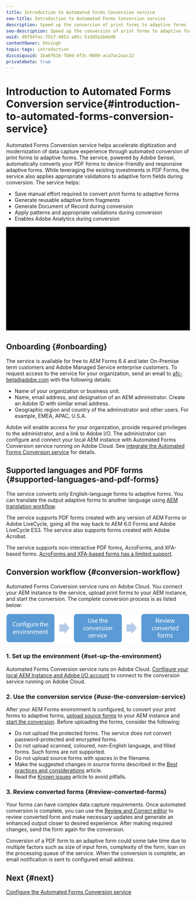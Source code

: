 ```yaml
---
title: Introduction to Automated Forms Conversion service
seo-title: Introduction to Automated Forms Conversion service
description: Speed up the conversion of print forms to adaptive forms 
seo-description: Speed up the conversion of print forms to adaptive forms
uuid: d0f04fac-7917-4852-a85c-51dd5a1bded6
contentOwner: khsingh
topic-tags: introduction
discoiquuid: 1ba6f616-fb0d-4f3c-9889-aca7ac2aac22
privatebeta: true
---
```


# Introduction to Automated Forms Conversion service{#introduction-to-automated-forms-conversion-service}

Automated Forms Conversion service helps accelerate digitization and modernization of data capture experience through automated conversion of print forms to adaptive forms. The service, powered by Adobe Sensei, automatically converts your PDF forms to device-friendly and responsive adaptive forms. While leveraging the existing investments in PDF Forms, the service also applies appropriate validations to adaptive form fields during conversion. The service helps:

* Save manual effort required to convert print forms to adaptive forms
* Generate reusable adaptive form fragments
* Generate Document of Record during conversion
* Apply patterns and appropriate validations during conversion
* Enables Adobe Analytics during conversion

<!--
Comment Type: annotation
Last Modified By: asgupta
Last Modified Date: 2018-11-21T07:45:55.878-0500
Can a visual help better? Lots of bullet points to read for an overview. Or reduce word count. One way is to not write full sentences.
-->

<!--
Comment Type: annotation
Last Modified By: asgupta
Last Modified Date: 2018-11-21T07:45:19.346-0500
effort not labour. Also, labor not labour.
-->

![It is simple. You just provide us the source forms and leave everything to us. We will provide you beautiful adaptive forms. Of course, you will tinker with the output to your satisfaction. ](assets/introduction.gif)

## Onboarding {#onboarding}

<!--
Comment Type: annotation
Last Modified By: asgupta
Last Modified Date: 2018-11-21T07:11:53.395-0500
Sounds like it should come before workflow. If it must come after w/f then elaborate in title what is being overboarded. Gerund.
-->

The service is available for free to AEM Forms 6.4 and later On-Premise term customers and Adobe Managed Service enterprise customers. To request access to the service for your organization, send an email to [afc-beta@adobe.com](mailto:afc-beta@adobe.com) with the following details:

* Name of your organization or business unit.  
* Name, email address, and designation of an AEM administrator. Create an Adobe ID with similar email address.  
* Geographic region and country of the administrator and other users. For example, EMEA, APAC, U.S.A.

Adobe will enable access for your organization, provide required privileges to the administrator, and a link to Adobe I/O. The administrator can configure and connect your local AEM instance with Automated Forms Conversion service running on Adobe Cloud. See [integrate the Automated Forms Conversion service](configure-the-automated-forms-conversion-service.md) for details.

<!--
Comment Type: annotation
Last Modified By: asgupta
Last Modified Date: 2018-11-21T07:05:29.754-0500
Branding. Adobe I/O
-->

<!--
Comment Type: annotation
Last Modified By: asgupta
Last Modified Date: 2018-11-21T07:56:03.973-0500
Froms?!
-->

## Supported languages and PDF forms {#supported-languages-and-pdf-forms}

<!--
Comment Type: annotation
Last Modified By: asgupta
Last Modified Date: 2018-11-21T07:11:38.823-0500
title case.
-->

<!--
Comment Type: annotation
Last Modified By: khsingh
Last Modified Date: 2018-11-21T09:33:33.003-0500

-->

The service converts only English-language forms to adaptive forms. You can translate the output adaptive forms to another language using [AEM translation workflow](https://helpx.adobe.com/experience-manager/6-5/forms/using/using-aem-translation-workflow-to-localize-adaptive-forms.html).

The service supports PDF forms created with any version of AEM Forms or Adobe LiveCycle, going all the way back to AEM 6.0 Forms and Adobe LiveCycle ES3. The service also supports forms created with Adobe Acrobat.

The service supports non-interactive PDF forms, AcroForms, and XFA-based forms. [AcroForms and XFA-based forms has a limited support](/known-issues/jcr:content.md).

<!--
Comment Type: annotation
Last Modified By: asgupta
Last Modified Date: 2018-11-21T07:06:12.689-0500
Not part of w/f topic. Remove. Link to RNs.
-->

<!--
Comment Type: annotation
Last Modified By: asgupta
Last Modified Date: 2018-11-21T07:54:23.519-0500
using, not with.
-->

<!--
Comment Type: annotation
Last Modified By: asgupta
Last Modified Date: 2018-11-21T07:54:57.761-0500
English-language forms.
-->

## Conversion workflow  {#conversion-workflow}

<!--
Comment Type: annotation
Last Modified By: asgupta
Last Modified Date: 2018-11-21T06:49:26.826-0500
Need better title. Also, use sentence case.
-->

Automated Forms Conversion service runs on Adobe Cloud. You connect your AEM instance to the service, upload print forms to your AEM instance, and start the conversion. The complete conversion process is as listed below:

<!--
Comment Type: annotation
Last Modified By: asgupta
Last Modified Date: 2018-11-21T07:17:59.738-0500
Remove parenthetical content. These must already be covered below in detailed steps. From overview of this H1, no need to mention all details.
-->

![](assets/workflow.png)

### 1. Set up the environment {#set-up-the-environment}

<!--
Comment Type: remark
Last Modified By: Khushwant Singh (khsingh)
Last Modified Date: 2018-11-21T08:57:03.211-0500
<p>Call out these 3 top-level steps before details start.</p>
<p>Can be just an UL or a quick diagram (<a href="https://helpx.adobe.com/content/dam/help/en/experience-manager/6-4/sites/administering/using/rich-text-editor/jcr_content/main-pars/image_2035059177/rte_workflow_v1.png" target="_blank">example</a>).<br /> </p>
<ul>
<li>Configure the environment</li>
<li>Use the conversion service</li>
<li>Review converted forms</li>
</ul>
-->

Automated Forms Conversion service runs on Adobe Cloud. [Configure your local AEM Instance and Adobe I/O account](configure-the-automated-forms-conversion-service.md) to connect to the conversion service running on Adobe Cloud.

<!--
Comment Type: annotation
Last Modified By: asgupta
Last Modified Date: 2018-11-21T07:22:56.068-0500
with keywords?
-->

<!--
Comment Type: annotation
Last Modified By: asgupta
Last Modified Date: 2018-11-21T07:23:28.361-0500
are all mapped...
-->

<!--
Comment Type: annotation
Last Modified By: asgupta
Last Modified Date: 2018-11-21T07:23:39.508-0500
Space.
-->

<!--
Comment Type: annotation
Last Modified By: asgupta
Last Modified Date: 2018-11-21T07:24:58.106-0500
Another idea to lessen the word count is to hyphenate like "organization-specific mapping and properties." 4 instead of 7 words :)
-->

<!--
Comment Type: annotation
Last Modified By: asgupta
Last Modified Date: 2018-11-21T07:25:50.144-0500
via email. Or just remove via email to shorten.
-->

<!--
Comment Type: annotation
Last Modified By: asgupta
Last Modified Date: 2018-11-21T07:26:13.167-0500
AEM instance.
-->

<!--
Comment Type: annotation
Last Modified By: asgupta
Last Modified Date: 2018-11-21T07:26:38.640-0500
for conversion.
-->

<!--
Comment Type: annotation
Last Modified By: asgupta
Last Modified Date: 2018-11-21T07:31:40.657-0500
Can re-write as, "Install AEM Forms add-on package to avail AEM Forms capabilities and Conversion Manager package to avail x, y, and z."
-->

<!--
Comment Type: draft

<ol>
<li><p><strong>Install AEM Forms add-on package and Conversion Manager package:</strong> Install <a href="aem-forms-automated-forms-conversion-service-beta.md" target="_blank">AEM Forms add-on package</a> to avail AEM Forms capabilities and <a href="aem-forms-automated-forms-conversion-service-beta.md" target="_blank">Conversion Manager</a> package to avail conversion service capabilities.</p> </li>
<li><p><strong>Create an adaptive form theme:</strong> You can use a theme to provide a unique or organization-specific appearance to your adaptive forms. You can apply an out-of-the-box theme provided with adaptive forms or <a href="https://helpx.adobe.com/experience-manager/6-5/forms/using/themes.html">create a custom theme</a> of your own.</p> </li>
<li><p><strong>Create an adaptive form template: </strong>A template contains a set of adaptive form components common for a set of forms. For example, identical header, footer, and logo for the forms of an organization. You can use the <a href="https://helpx.adobe.com/experience-manager/6-5/forms/using/template-editor.html">template editor</a> to create a template. </p> </li>
<li><p><strong>Configure email notifications:</strong> <a href="configure-the-automated-forms-conversion-service.md#main-pars-header-393337952">Configure email-service</a> to receive the status of conversion.</p> </li>
<li><p><strong>Configure the cloud service:</strong> Create a <a href="configure-the-automated-forms-conversion-service.md#configure-the-cloud-service">cloud service configuration</a> to connect your AEM instance to the conversion service. It also allows you to specify a template, theme, and form fragments for conversion.</p> </li>
<li><p><strong>(Optional) Customize meta-model:</strong> Meta-model defines mapping for all the adaptive form components. For example, a print form field with keywords phone, telephone, mobile phone, work phone, home phone, telephone number, telephone no, and phone number are all mapped to the adaptive form’s telephone component. It also allows the service to pre-configure validations, rules, data patterns, help text, and accessibility properties of adaptive form components. <a href="https://helpx.adobe.com/experience-manager/6-5/forms/using/wip/extending-the-default-meta-model.html">Extend the default meta-model</a> to add organization-specific mapping and validations.</p> </li>
</ol>
-->

### 2. Use the conversion service {#use-the-conversion-service}

After your AEM Forms environment is configured, to convert your print forms to adaptive forms, [upload source forms](convert-existing-forms-to-adaptive-forms.md) to your AEM instance and [start the conversion](convert-existing-forms-to-adaptive-forms.md#run-the-conversion). Before uploading the forms, consider the following:

* Do not upload the protected forms. The service does not convert password-protected and encrypted forms. 
* Do not upload scanned, coloured, non-English language, and filled forms. Such forms are not supported.  
* Do not upload source forms with spaces in the filename.  
* Make the suggested changes in source forms described in the [Best practices and considerations](https://helpx.adobe.com/experience-manager/6-5/forms/using/wip/styles-and-pattern--considerations-and-best-practices-.html) article.
* Read the [Known issues](aem-forms-automated-forms-conversion-service-beta.md) article to avoid pitfalls.

<!--
Comment Type: draft

<ol>
<li></li>
<li><p><strong>Start the conversion</strong>: Select the folder containing the print forms and <a href="convert-existing-forms-to-adaptive-forms.md#run-the-conversion" target="_blank">start the conversion</a>. On the dialog box, select a cloud service configuration, specify output location, and click start conversion. Source forms are uploaded to Adobe Cloud for conversion.</p> </li>
<draft-comment type="draft">
<li>Step text</li>
</draft-comment>
<draft-comment type="draft">
<li>Step text</li>
</draft-comment>
<draft-comment type="draft">
<li>Step text</li>
</draft-comment>
</ol>
-->

### 3. Review converted forms {#review-converted-forms}

Your forms can have complex data capture requirements. Once automated conversion is complete, you can use the [Review and Correct editor](review-correct-ui-edited.md) to review converted form and make necessary updates and generate an enhanced output closer to desired experience. After making required changes, send the form again for the conversion.

Conversion of a PDF form to an adaptive form could some take time due to multiple factors such as size of input form, complexity of the form, loan on the processing queue of the service. When the conversion is complete, an email notification is sent to configured email address.

<!--
Comment Type: draft

<ol>
<li><p><strong>Set up the environment</strong>: Before starting the conversion, connect your AEM Forms instance to the conversion service running on Adobe I/O, prepare templates, prepare themes, customize meta-model, and configure email service:</p>
<ol>
<li>Install <a href="https://helpx.adobe.com/experience-manager/6-5/forms/using/installing-configuring-aem-forms-osgi.html" target="_blank">AEM Forms add-on package</a> and <a href="configure-the-automated-forms-conversion-service.md#download-and-install-the-connector-package" target="_blank">Conversion Manager package</a>: Install AEM Forms add-on package to avail AEM Forms capabilities and Conversion Manager package to avail conversion service capabilities.<br /> </li>
<li>Create an adaptive form theme: A theme provides a unique appearance and style to an adaptive form. You can apply out of the box themes provided with adaptive forms or <a href="https://helpx.adobe.com/experience-manager/6-5/forms/using/themes.html" target="_blank">create custom themes</a> of your own.</li>
<li>Create an adaptive form template: A template contains a set of adaptive form components common for a set of forms. For example, identical header, footer, and logo for the forms of an organization. You can use the <a href="https://helpx.adobe.com/experience-manager/6-5/forms/using/template-editor.html" target="_blank">template editor</a> to create a template. <br /> </li>
<li>Customize meta-model: Meta-model defines mapping for all the adaptive form components. For example, a print form field with keywords phone, telephone, mobile phone, work phone, home phone, telephone number, telephone no, and phone number are all mapped to the adaptive form’s telephone component. It also allows the service to pre-configure validations, rules, data patterns, help text, and accessibility properties of adaptive form components. <a href="https://helpx.adobe.com/experience-manager/6-5/forms/using/wip/extending-the-default-meta-model.html" target="_blank">Extend the default meta-model</a> to add organization-specific mapping and validations.</li>
<li>Configure email notifications: <a href="configure-the-automated-forms-conversion-service.md#main-pars-header-393337952" target="_blank">Configure email-service</a> to receive the status of conversion.<br /> </li>
<li>Configure cloud services: Create a <a href="configure-the-automated-forms-conversion-service.md#configure-the-cloud-service" target="_blank">cloud service configuration</a> to connect your AEM instance to the conversion service. It also allows you to specify a template, theme, and form fragments for conversion.</li>
</ol>
<draft-comment lastmodifiedby="asgupta" lastmodifieddate="2018-11-21T07:22:56.068-0500" type="annotation">
with keywords?
</draft-comment>
<draft-comment lastmodifiedby="asgupta" lastmodifieddate="2018-11-21T07:23:28.361-0500" type="annotation">
are all mapped...
</draft-comment>
<draft-comment lastmodifiedby="asgupta" lastmodifieddate="2018-11-21T07:23:39.508-0500" type="annotation">
Space.
</draft-comment>
<draft-comment lastmodifiedby="asgupta" lastmodifieddate="2018-11-21T07:24:58.106-0500" type="annotation">
Another idea to lessen the word count is to hyphenate like "organization-specific mapping and properties." 4 instead of 7 words :)
</draft-comment>
<draft-comment lastmodifiedby="asgupta" lastmodifieddate="2018-11-21T07:25:50.144-0500" type="annotation">
via email. Or just remove via email to shorten.
</draft-comment>
<draft-comment lastmodifiedby="asgupta" lastmodifieddate="2018-11-21T07:26:13.167-0500" type="annotation">
AEM instance.
</draft-comment>
<draft-comment lastmodifiedby="asgupta" lastmodifieddate="2018-11-21T07:26:38.640-0500" type="annotation">
for conversion.
</draft-comment>
<draft-comment lastmodifiedby="asgupta" lastmodifieddate="2018-11-21T07:31:40.657-0500" type="annotation">
Can re-write as, "Install AEM Forms add-on package to avail AEM Forms capabilities and Conversion Manager package to avail x, y, and z."
</draft-comment>
<draft-comment color="yellow" lastmodifiedby="asgupta" lastmodifieddate="2018-11-21T07:10:33.343-0500" prevfirstname="Ashish" prevlastname="Gupta ." type="remark">
<p><strong>Workflow diagram</strong></p>
<p>Place before detailed text. Ideally, at the beginning and set the sequence of the textual instructions.</p>
<p>Sleek arrows. Too big.</p>
<p>Can add color coding to demarcate AEM and Adobe Cloud.</p>
<p>The icons used in w/f diagram should ideally match with icons used in UI.</p>
<p>Ampersand usage in Review and Correct.<br /> </p>
</draft-comment></li>
<li><p><strong>Use the conversion service</strong>: Use the conversion service to convert print PDF forms available on your AEM Forms instance to adaptive forms. To convert the forms:</p>
<ol>
<li><a href="convert-existing-forms-to-adaptive-forms.md" target="_blank">Upload source forms</a>: Upload the forms to be converted to a folder on your AEM Forms instance. The conversion is run on all the source forms available in the folder.<br /> </li>
<li><a href="convert-existing-forms-to-adaptive-forms.md#run-the-conversion" target="_blank">Start the conversion</a>: Select the folder containing the source forms and start the conversion. On the dialog box, select a cloud service configuration, specify output location, and click start conversion. Source forms are uploaded to Adobe Cloud for conversion.</li>
</ol> <p>On successful conversion, an adaptive form and its schema are generated and downloaded to your AEM Forms instance. Adaptive forms fragments its schemas are also generated, if applicable.</p>
<draft-comment lastmodifiedby="asgupta" lastmodifieddate="2018-11-21T07:35:20.093-0500" type="annotation">
Conversion service supports only x,y,andz.
</draft-comment>
<draft-comment lastmodifiedby="asgupta" lastmodifieddate="2018-11-21T07:48:01.424-0500" type="annotation">
the dialog is not named start conversion.
</draft-comment>
<draft-comment lastmodifiedby="asgupta" lastmodifieddate="2018-11-21T07:49:31.255-0500" type="annotation">
The second half of 2.b is not about starting the conversion. It is conceptual info about post-conversion.
</draft-comment></li>
<li><p><strong>Review converted forms</strong>: Your forms can have complex data capture requirements. Once automated conversion is complete, you can use the <a href="review-correct-ui-edited.md" target="_blank">Review and Correct editor</a> to review converted form and make necessary updates and generate an enhanced output closer to desired experience. After making required changes, resend the forms to the conversion service. </p> <p>Conversion of a PDF form to an adaptive form might take some time based on the load on the Adobe I/O servers. When the conversion is complete, an email notification is sent to configured email address.</p>  
<draft-comment lastmodifiedby="asgupta" lastmodifieddate="2018-11-21T07:09:03.159-0500" type="annotation">
Ampersand?
</draft-comment>
<draft-comment lastmodifiedby="asgupta" lastmodifieddate="2018-11-21T07:51:33.029-0500" type="annotation">
I think it should be real-world. Not sure. Check in Acrolinx.
</draft-comment>
<draft-comment lastmodifiedby="asgupta" lastmodifieddate="2018-11-21T07:52:25.596-0500" type="annotation">
Just say, you can review converted form to make necessary updates.... Saying review quality of conversion may hint that there are issues with quality :)
</draft-comment>
<draft-comment lastmodifiedby="asgupta" lastmodifieddate="2018-11-21T07:52:46.752-0500" type="annotation">
the required
</draft-comment>
<draft-comment lastmodifiedby="asgupta" lastmodifieddate="2018-11-21T07:53:44.175-0500" type="annotation">
Are the forms automatically sent? If yes, then this is correct. Just FYI conceptual info. If not automatically sent, then mention as actionable info. "After making the required changes, re-send the forms to the conversion service."
</draft-comment></li>
<draft-comment type="draft">
<li>Step text</li>
</draft-comment>
<draft-comment type="draft">
<li>Step text</li>
</draft-comment>
</ol>
-->

<!--
Comment Type: draft

<h2>Prerequisites </h2>
-->

<!--
Comment Type: draft

<p>Before you can use the Automated Forms Conversion service, ensure the following to create an integration on Adobe I/O:</p>
<ul>
<li>An Adobe ID account that has administrator privileges for the organization.</li>
<li>The Automated Forms Conversion service is enabled for your organization.</li>
</ul>
-->

## Next {#next}

[Configure the Automated Forms Conversion service](configure-the-automated-forms-conversion-service.md)
